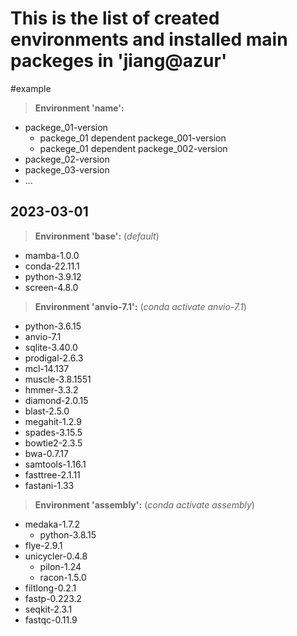 # This is the list of created environments and installed main packeges in 'jiang@azur'


#example
> **Environment 'name':**
- packege_01-version
  - packege_01 dependent packege_001-version
  - packege_01 dependent packege_002-version
- packege_02-version
- packege_03-version
- ...


## 2023-03-01
> **Environment 'base':** (*default*)
- mamba-1.0.0
- conda-22.11.1
- python-3.9.12
- screen-4.8.0


> **Environment 'anvio-7.1':** (*conda activate anvio-7.1*)
- python-3.6.15
- anvio-7.1
- sqlite-3.40.0 
- prodigal-2.6.3
- mcl-14.137
- muscle-3.8.1551
- hmmer-3.3.2
- diamond-2.0.15
- blast-2.5.0
- megahit-1.2.9
- spades-3.15.5
- bowtie2-2.3.5
- bwa-0.7.17
- samtools-1.16.1
- fasttree-2.1.11
- fastani-1.33


> **Environment 'assembly':** (*conda activate assembly*)
- medaka-1.7.2 
  - python-3.8.15
- flye-2.9.1
- unicycler-0.4.8 
  - pilon-1.24
  - racon-1.5.0
- filtlong-0.2.1
- fastp-0.223.2
- seqkit-2.3.1 
- fastqc-0.11.9



